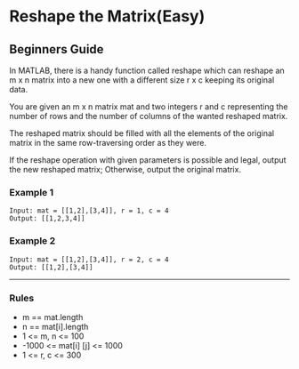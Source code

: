 # Reshape the Matrix(Easy)

## Beginners Guide

In MATLAB, there is a handy function called reshape which can reshape an m x n matrix into a new one with a different size r x c keeping its original data.

You are given an m x n matrix mat and two integers r and c representing the number of rows and the number of columns of the wanted reshaped matrix.

The reshaped matrix should be filled with all the elements of the original matrix in the same row-traversing order as they were.

If the reshape operation with given parameters is possible and legal, output the new reshaped matrix; Otherwise, output the original matrix.

### Example 1

```go=
Input: mat = [[1,2],[3,4]], r = 1, c = 4
Output: [[1,2,3,4]]
```

### Example 2

```go=
Input: mat = [[1,2],[3,4]], r = 2, c = 4
Output: [[1,2],[3,4]]
```

---

### Rules

* m == mat.length
* n == mat[i].length
* 1 <= m, n <= 100
* -1000 <= mat[i] [j] <= 1000
* 1 <= r, c <= 300
